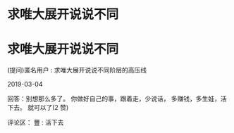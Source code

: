 # 求唯大展开说说不同

# 求唯大展开说说不同

(提问)匿名用户 : 求唯大展开说说不同阶层的高压线

2019-03-04

回答：别想那么多了。 你做好自己的事，跟着走，少说话， 多赚钱，多生娃，活下去。 就可以了(2 赞)

评论区： 豐 : 活下去
